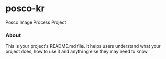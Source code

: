 posco-kr
========

Posco Image Process Project

### About

This is your project's README.md file. It helps users understand what your
project does, how to use it and anything else they may need to know.